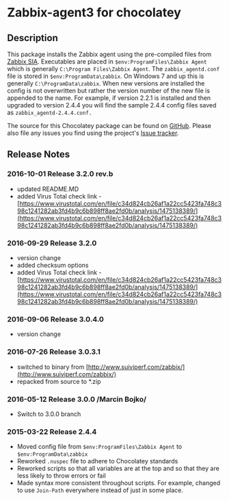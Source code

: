 # **Zabbix-agent3 for chocolatey**

## Description

This package installs the Zabbix agent using the pre-compiled files from [Zabbix SIA](zabbix.com).
Executables are placed in `$env:ProgramFiles\Zabbix Agent` which is generally
`C:\Program Files\Zabbix Agent`. The `zabbix_agentd.conf` file is stored in `$env:ProgramData\zabbix`.
On Windows 7 and up this is generally `C:\ProgramData\zabbix`. When new versions are installed the config
is not overwritten but rather the version number of the new file is appended to the name. For example,
if version 2.2.1 is installed and then upgraded to version 2.4.4 you will find the sample 2.4.4 config
files saved as `zabbix_agentd-2.4.4.conf.`

The source for this Chocolatey package can be found on [GitHub](https://github.com/genebean/zabbix-agent-chocolatey).
Please also file any issues you find using the project's [Issue tracker](https://github.com/genebean/zabbix-agent-chocolatey/issues).

## Release Notes

### 2016-10-01 Release 3.2.0 rev.b

* updated README.MD
* added Virus Total check link - [https://www.virustotal.com/en/file/c34d824cb26af1a22cc5423fa748c398c1241282ab3fd4b9c6b898ff8ae2fd0b/analysis/1475138389/](https://www.virustotal.com/en/file/c34d824cb26af1a22cc5423fa748c398c1241282ab3fd4b9c6b898ff8ae2fd0b/analysis/1475138389/)


### 2016-09-29 Release 3.2.0

* version change
* added checksum options
* added Virus Total check link - [https://www.virustotal.com/en/file/c34d824cb26af1a22cc5423fa748c398c1241282ab3fd4b9c6b898ff8ae2fd0b/analysis/1475138389/](https://www.virustotal.com/en/file/c34d824cb26af1a22cc5423fa748c398c1241282ab3fd4b9c6b898ff8ae2fd0b/analysis/1475138389/)

### 2016-09-06 Release 3.0.4.0

* version change

### 2016-07-26 Release 3.0.3.1

* switched to binary from [http://www.suiviperf.com/zabbix/](http://www.suiviperf.com/zabbix/)
* repacked from source to *.zip

### 2016-05-12 Release 3.0.0 /Marcin Bojko/

* Switch to 3.0.0 branch

### 2015-03-22 Release 2.4.4

* Moved config file from `$env:ProgramFiles\Zabbix Agent` to `$env:ProgramData\zabbix`
* Reworked `.nuspec` file to adhere to Chocolatey standards
* Reworked scripts so that all variables are at the top and so that they are less likely to throw
  errors or fail
* Made syntax more consistent throughout scripts. For example, changed to use `Join-Path` everywhere
  instead of just in some place.
